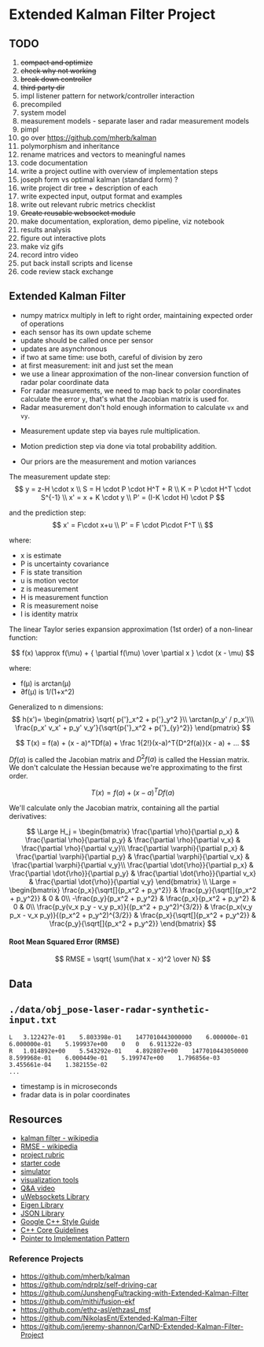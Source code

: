 #  Extended Kalman Filter Project



## TODO

1. ~~compact and optimize~~
2. ~~check why not working~~
3. ~~break down controller~~ 
4. ~~third party dir~~
5. impl listener pattern for network/controller interaction
6. precompiled
7. system model
8. measurement models - separate laser and radar measurement models
9. pimpl
10. go over https://github.com/mherb/kalman
11. polymorphism and inheritance
12. rename matrices and vectors to meaningful names
13. code documentation
14. write a project outline with overview of implementation steps
15. joseph form vs optimal kalman (standard form) ?
16. write project dir tree +  description of each
17. write expected input, output format and examples
18. write out relevant rubric metrics checklist
19. ~~Create reusable websocket module~~
20. make documentation, exploration, demo pipeline, viz notebook
21. results analysis
22. figure out interactive plots
23. make viz gifs
24. record intro video
25. put back install scripts and license
26. code review stack exchange



## Extended Kalman Filter

- numpy matricx multiply in left to right order, maintaining expected order of operations
- each sensor has its own update scheme
- update should be called once per sensor
- updates are asynchronous
- if two at same time: use both, careful of division by zero
- at first measurement: init and just set the mean
- we use a linear approximation of the non-linear conversion function of radar polar coordinate data
- For radar measurements, we need to map back to polar coordinates calculate the error `y`, that's what the Jacobian matrix is used for. 
- Radar measurement don't hold enough information to calculate `vx` and `vy`.



* Measurement update step via bayes rule multiplication. 

* Motion prediction step via done via total probability addition.

* Our priors are the measurement and motion variances

The measurement update step:
$$
y = z-H \cdot x \\
S = H \cdot P \cdot H^T + R \\
K = P \cdot H^T \cdot S^{-1} \\
x' = x + K \cdot y \\
P' = (I-K \cdot H) \cdot P
$$




and the prediction step:
$$
x' = F\cdot x+u  \\
P' = F \cdot P\cdot F^T \\
$$


where:

- x is estimate
- P is uncertainty covariance
- F is state transition
- u is motion vector
- z is measurement
- H is measurement function
- R is measurement noise
- I is identity matrix



The linear Taylor series expansion approximation (1st order) of a non-linear function:

$$
f(x) \approx f(\mu) + { \partial f(\mu) \over \partial x } \cdot (x - \mu)
$$

where:

- f(µ) is arctan(µ)
- ∂f(µ) is 1/(1+x^2)



Generalized to n dimensions:
$$
h(x')= \begin{pmatrix} \sqrt{ p{'}_x^2 + p{'}_y^2 }\\ \arctan(p_y' / p_x')\\ \frac{p_x' v_x' + p_y' v_y'}{\sqrt{p{'}_x^2 + p{'}_{y}^2}} \end{pmatrix}
$$

$$
T(x) = f(a) + (x - a)^TDf(a) + \frac 1{2!}(x-a)^T{D^2f(a)}(x - a) + ...
$$

$Df(a)$ is called the Jacobian matrix and $D^2f(a)$ is called the Hessian matrix. We don't calculate the Hessian because we're approximating to the first order.

$$
T(x) = f(a) + (x - a)^TDf(a)
$$

We'll calculate only the Jacobian matrix, containing all the partial derivatives:

$$
\Large H_j = 
\begin{bmatrix} 
\frac{\partial \rho}{\partial p_x} & \frac{\partial \rho}{\partial p_y} & \frac{\partial \rho}{\partial v_x} & \frac{\partial \rho}{\partial v_y}\\ \frac{\partial \varphi}{\partial p_x} & \frac{\partial \varphi}{\partial p_y} & \frac{\partial \varphi}{\partial v_x} & \frac{\partial \varphi}{\partial v_y}\\ \frac{\partial \dot{\rho}}{\partial p_x} & \frac{\partial \dot{\rho}}{\partial p_y} & \frac{\partial \dot{\rho}}{\partial v_x} & \frac{\partial \dot{\rho}}{\partial v_y} 
\end{bmatrix}  \\
\Large = 
\begin{bmatrix} 
\frac{p_x}{\sqrt[]{p_x^2 + p_y^2}} & \frac{p_y}{\sqrt[]{p_x^2 + p_y^2}} & 0 & 0\\ -\frac{p_y}{p_x^2 + p_y^2} & \frac{p_x}{p_x^2 + p_y^2} & 0 & 0\\ \frac{p_y(v_x p_y - v_y p_x)}{(p_x^2 + p_y^2)^{3/2}} & \frac{p_x(v_y p_x - v_x p_y)}{(p_x^2 + p_y^2)^{3/2}} & \frac{p_x}{\sqrt[]{p_x^2 + p_y^2}} & \frac{p_y}{\sqrt[]{p_x^2 + p_y^2}}
\end{bmatrix}
$$



#### Root Mean Squared Error (RMSE)

$$
RMSE = \sqrt{ \sum(\hat x - x)^2 \over N}
$$



## Data

## `./data/obj_pose-laser-radar-synthetic-input.txt`

```
L	3.122427e-01	5.803398e-01	1477010443000000	6.000000e-01	6.000000e-01	5.199937e+00	0	0	6.911322e-03
R	1.014892e+00	5.543292e-01	4.892807e+00	1477010443050000	8.599968e-01	6.000449e-01	5.199747e+00	1.796856e-03	3.455661e-04	1.382155e-02
...
```

- timestamp is in microseconds
- fradar data is in polar coordinates



## Resources

- [kalman filter - wikipedia](https://en.wikipedia.org/wiki/Kalman_filter)
- [RMSE - wikipedia](https://en.wikipedia.org/wiki/Root-mean-square_deviation)
- [project rubric](https://review.udacity.com/#!/rubrics/748/view)
- [starter code](https://github.com/udacity/CarND-Extended-Kalman-Filter-Project)
- [simulator](https://github.com/udacity/self-driving-car-sim/releases/)
- [visualization tools](https://github.com/udacity/CarND-Mercedes-SF-Utilities)
- [Q&A video](https://www.youtube.com/watch?v=J7WK9gEUltM&feature=youtu.be)
- [uWebsockets Library](https://github.com/uNetworking/uWebSockets)
- [Eigen Library](http://eigen.tuxfamily.org/index.php?title=Main_Page)
- [JSON Library](https://github.com/nlohmann/json)
- [Google C++ Style Guide](https://google.github.io/styleguide/cppguide.html)
- [C++ Core Guidelines](https://github.com/isocpp/CppCoreGuidelines/blob/master/CppCoreGuidelines.md)
- [Pointer to Implementation Pattern](https://en.cppreference.com/w/cpp/language/pimpl)

### Reference Projects

* https://github.com/mherb/kalman
* https://github.com/ndrplz/self-driving-car
* https://github.com/JunshengFu/tracking-with-Extended-Kalman-Filter
* https://github.com/mithi/fusion-ekf
* https://github.com/ethz-asl/ethzasl_msf
* https://github.com/NikolasEnt/Extended-Kalman-Filter
* https://github.com/jeremy-shannon/CarND-Extended-Kalman-Filter-Project


